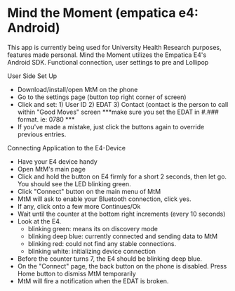 # Mind the Moment (empatica e4: Android)

This app is currently being used for University Health Research purposes,
features made personal.
Mind the Moment utilizes the Empatica E4's Android SDK.
Functional connection, user settings to pre and Lollipop

User Side Set Up
- Download/install/open MtM on the phone
- Go to the settings page (button top right corner of screen)
- Click and set: 1) User ID 2) EDAT 3) Contact
(contact is the person to call within "Good Moves" screen
***make sure you set the EDAT in #.### format. ie: 0780 ***
- If you've made a mistake, just click the buttons again to override previous entries.

Connecting Application to the E4-Device
- Have your E4 device handy
- Open MtM's main page
- Click and hold the button on E4 firmly for a short 2 seconds, then let go. You should see the LED blinking green.
- Click "Connect" button on the main menu of MtM
- MtM will ask to enable your Bluetooth connection, click yes.
- If any, click onto a few more Continues/Ok
- Wait until the counter at the bottom right increments (every 10 seconds)
- Look at the E4.
  - blinking green: means its on discovery mode
  - blinking deep blue: currently connected and sending data to MtM
  - blinking red: could not find any stable connections.
  - blinking white: initializing device connection
- Before the counter turns 7, the E4 should be blinking deep blue.
- On the "Connect" page, the back button on the phone is disabled. Press Home button to dismiss MtM temporarily
- MtM will fire a notification when the EDAT is broken.
